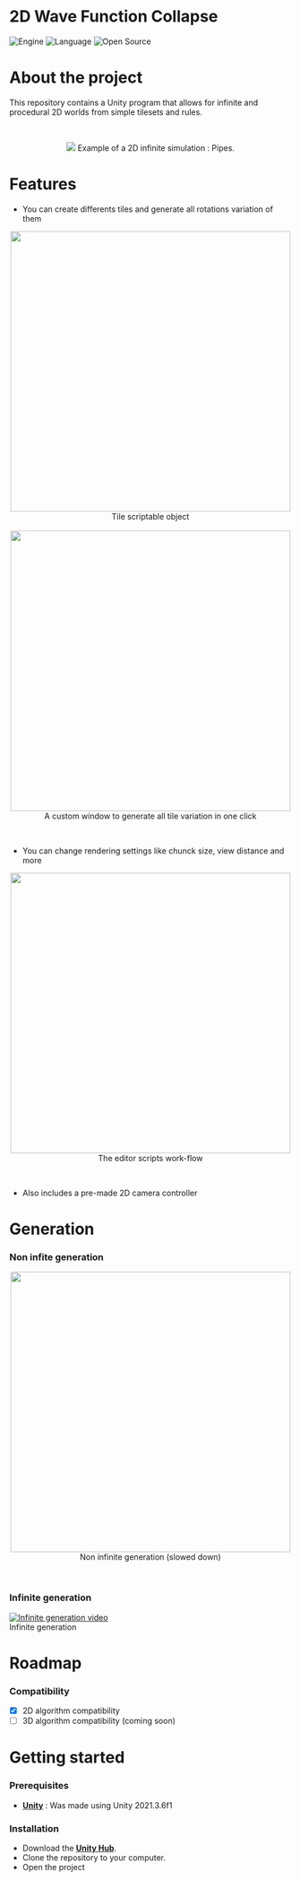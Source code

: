 # 2D Wave Function Collapse
![Engine](https://img.shields.io/badge/Unity-100000?style=for-the-badge&logo=unity&logoColor=white)
![Language](https://img.shields.io/badge/C%23-239120?style=for-the-badge&logo=c-sharp&logoColor=white)
![Open Source](https://badges.frapsoft.com/os/v2/open-source.svg?v=103)

# About the project
This repository contains a Unity program that allows for infinite and procedural 2D worlds from simple tilesets and rules.

<br/>

<p align="center">
    <img src="https://i.imgur.com/y8MPzhy.png">
    Example of a 2D infinite simulation : Pipes.
</p>

# Features

* You can create differents tiles and generate all rotations variation of them
<p align="center">
    <img src="https://i.imgur.com/LIWIWXK.png", width=500>
    <br/>
    Tile scriptable object
    <br/>
    <br/>
    <img src="https://i.imgur.com/R6DWqle.png", width=500>
    <br/>
    A custom window to generate all tile variation in one click
</p>

<br/>

* You can change rendering settings like chunck size, view distance and more
<p align="center">
    <img src="https://i.imgur.com/cu9WHvP.png", width=500>
    <br/>
    The editor scripts work-flow
</p>

<br/>

* Also includes a pre-made 2D camera controller

# Generation
### Non infite generation
<p align="center">
    <img src="https://i.imgur.com/XtLVSDY.gif", width=500>
    <br/>
    Non infinite generation (slowed down)
</p>

<br/>

### Infinite generation
[![Infinite generation video](https://img.youtube.com/vi/rIWbFmW6tmU/0.jpg)](https://www.youtube.com/watch?v=rIWbFmW6tmU)
<br/>
Infinite generation

# Roadmap
### Compatibility
- [x] 2D algorithm compatibility
- [ ] 3D algorithm compatibility (coming soon)

# Getting started
### Prerequisites
* [**Unity**](https://unity.com/) : Was made using Unity 2021.3.6f1

### Installation
* Download the [**Unity Hub**]("https://unity.com/download").
* Clone the repository to your computer.
* Open the project

